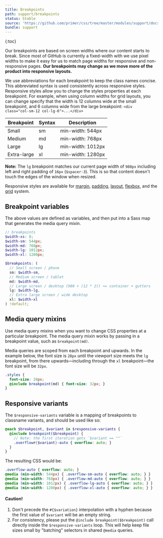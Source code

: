 ```yaml
---
title: Breakpoints
path: support/breakpoints
status: Stable
source: 'https://github.com/primer/css/tree/master/modules/support/docs/breakpoints.md'
bundle: support
---
```


{:toc}

Our breakpoints are based on screen widths where our content starts to break. Since most of GitHub is currently a fixed-width with we use pixel widths to make it easy for us to match page widths for responsive and non-responsive pages. **Our breakpoints may change as we move more of the product into responsive layouts.**

We use abbreviations for each breakpoint to keep the class names concise. This abbreviated syntax is used consistently across responsive styles. Responsive styles allow you to change the styles properties at each breakpoint. For example, when using column widths for grid layouts, you can change specify that the width is 12 columns wide at the small breakpoint, and 6 columns wide from the large breakpoint: `<div class="col-sm-12 col-lg-6">...</div>`

| Breakpoint | Syntax | Description |
| --- | --- | --- |
| Small | sm | min-width: 544px |
| Medium | md | min-width: 768px |
| Large | lg | min-width: 1012px |
| Extra-large | xl | min-width: 1280px |

**Note:** The `lg` breakpoint matches our current page width of `980px` including left and right padding of `16px` (`$spacer-3`). This is so that content doesn't touch the edges of the window when resized.

Responsive styles are available for [margin](/css/utilities/margin#responsive-margins), [padding](/css/utilities/padding#responsive-padding), [layout](/css/utilities/layout), [flexbox](/css/utilities/flexbox#responsive-flex-utilities), and the [grid](/css/objects/grid#responsive-grids) system.

## Breakpoint variables

The above values are defined as variables, and then put into a Sass map that generates the media query mixin.

```scss
// breakpoints
$width-xs: 0;
$width-sm: 544px;
$width-md: 768px;
$width-lg: 1012px;
$width-xl: 1280px;

$breakpoints: (
  // Small screen / phone
  sm: $width-sm,
  // Medium screen / tablet
  md: $width-md,
  // Large screen / desktop (980 + (12 * 2)) <= container + gutters
  lg: $width-lg,
  // Extra large screen / wide desktop
  xl: $width-xl
) !default;
```

## Media query mixins
Use media query mixins when you want to change CSS properties at a particular breakpoint. The media query mixin works by passing in a breakpoint value, such as `breakpoint(md)`.

Media queries are scoped from each breakpoint and upwards. In the example below, the font size is `28px` until the viewport size meets the `lg` breakpoint, from there upwards—including through the `xl` breakpoint—the font size will be `32px`.

```scss
.styles {
  font-size: 28px;
  @include breakpoint(md) { font-size: 32px; }
}
```

## Responsive variants
The `$responsive-variants` variable is a mapping of breakpoints to classname variants, and should be used like so:

```scss
@each $breakpoint, $variant in $responsive-variants {
  @include breakpoint($breakpoint) {
    // Note: the first iteration gets `$variant == ""`
    .overflow#{$variant}-auto { overflow: auto; }
  }
}
```

The resulting CSS would be:

```css
.overflow-auto { overflow: auto; }
@media (min-width: 544px) { .overflow-sm-auto { overflow: auto; } }
@media (min-width: 768px) { .overflow-md-auto { overflow: auto; } }
@media (min-width: 1012px) { .overflow-lg-auto { overflow: auto; } }
@media (min-width: 1280px) { .overflow-xl-auto { overflow: auto; } }
```

#### Caution!
1. Don't precede the `#{$variation}` interpolation with a hyphen because the first value of `$variant` will be an empty string.
1. For consistency, please put the `@include breakpoint($breakpoint)` call directly inside the `$responsive-variants` loop. This will help keep file sizes small by "batching" selectors in shared `@media` queries.

